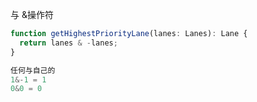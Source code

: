 





与 &操作符

```js
function getHighestPriorityLane(lanes: Lanes): Lane {
  return lanes & -lanes;
}

任何与自己的
1&-1 = 1 
0&0 = 0
```

